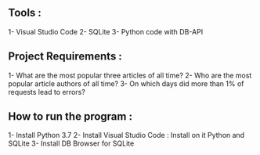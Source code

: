 Tools :
--------
1- Visual Studio Code
2- SQLite
3- Python code with DB-API

Project Requirements :
----------------------
1- What are the most popular three articles of all time?
2- Who are the most popular article authors of all time?
3- On which days did more than 1% of requests lead to errors?

How to run the program :
-------------------------
1- Install Python 3.7
2- Install Visual Studio Code : Install on it Python and SQLite
3- Install DB Browser for SQLite

